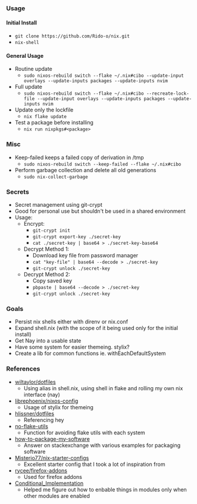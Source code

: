 ### Usage

#### Initial Install
- `git clone https://github.com/Rido-o/nix.git`
- `nix-shell`

#### General Usage
- Routine update
    - `sudo nixos-rebuild switch --flake ~/.nix#cibo --update-input overlays --update-inputs packages --update-inputs nvim`
- Full update
    - `sudo nixos-rebuild switch --flake ~/.nix#cibo --recreate-lock-file --update-input overlays --update-inputs packages --update-inputs nvim`
- Update only the lockfile
    - `nix flake update`
- Test a package before installing
    - `nix run nixpkgs#<package>`

### Misc
- Keep-failed keeps a failed copy of derivation in /tmp
    - `sudo nixos-rebuild switch --keep-failed --flake ~/.nix#cibo`
- Perform garbage collection and delete all old generations
    - `sudo nix-collect-garbage`

### Secrets
- Secret management using git-crypt
- Good for personal use but shouldn't be used in a shared environment
- Usage:
    - Encrypt:
        - `git-crypt init`
        - `git-crypt export-key ./secret-key`
        - `cat ./secret-key | base64 > ./secret-key-base64`
    - Decrypt Method 1:
        - Download key file from password manager
        - `cat "key-file" | base64 --decode > ./secret-key`
        - `git-crypt unlock ./secret-key`
    - Decrypt Method 2:
        - Copy saved key
        - `pbpaste | base64 --decode > ./secret-key`
        - `git-crypt unlock ./secret-key`

### Goals
- Persist nix shells either with direnv or nix.conf
- Expand shell.nix (with the scope of it being used only for the initial install)
- Get Nay into a usable state
- Have some system for easier themeing. stylix?
- Create a lib for common functions ie. withEachDefaultSystem

### References
- [wiltaylor/dotfiles](https://github.com/wiltaylor/dotfiles)
    - Using alias in shell.nix, using shell in flake and rolling my own nix interface (nay)
- [librephoenix/nixos-config](https://github.com/librephoenix/nixos-config)
    - Usage of stylix for themeing
- [hlissner/dotfiles](https://github.com/hlissner/dotfiles)
    - Referencing hey
- [no-flake-utils](https://ayats.org/blog/no-flake-utils)
    - Function for avoiding flake utils with each system
- [how-to-package-my-software](https://unix.stackexchange.com/questions/717168/how-to-package-my-software-in-nix-or-write-my-own-package-derivation-for-nixpkgs)
    - Answer on stackexchange with various examples for packaging software
- [Misterio77/nix-starter-configs](https://github.com/Misterio77/nix-starter-configs)
    - Excellent starter config that I took a lot of inspiration from
- [rycee/firefox-addons](https://gitlab.com/rycee/nur-expressions/-/tree/master/pkgs/firefox-addons)
    - Used for firefox addons
- [Conditional_Implementation](https://nixos.wiki/wiki/Extend_NixOS#Conditional_Implementation)
    - Helped me figure out how to enbable things in modules only when other modules are enabled
